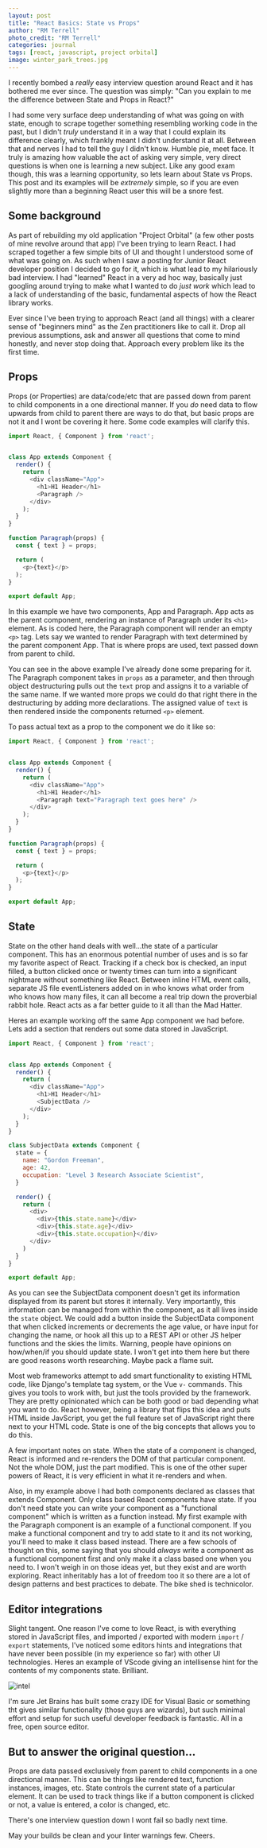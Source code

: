 ```yaml
---
layout: post
title: "React Basics: State vs Props"
author: "RM Terrell"
photo_credit: "RM Terrell"
categories: journal
tags: [react, javascript, project orbital]
image: winter_park_trees.jpg
---
```


I recently bombed a _really_ easy interview question around React and it has bothered me ever since. The question was simply: "Can you explain to me the difference between State and Props in React?"

I had some very surface deep understanding of what was going on with state, enough to scrape together something resembling working code in the past, but I didn't _truly_ understand it in a way that I could explain its difference clearly, which frankly meant I didn't understand it at all. Between that and nerves I had to tell the guy I didn't know. Humble pie, meet face. It truly is amazing how valuable the act of asking very simple, very direct questions is when one is learning a new subject. Like any good exam though, this was a learning opportunity, so lets learn about State vs Props. This post and its examples will be _extremely_ simple, so if you are even slightly more than a beginning React user this will be a snore fest.

## Some background

As part of rebuilding my old application "Project Orbital" (a few other posts of mine revolve around that app) I've been trying to learn React. I had scraped together a few simple bits of UI and thought I understood some of what was going on. As such when I saw a posting for Junior React developer position I decided to go for it, which is what lead to my hilariously bad interview. I had "learned" React in a very ad hoc way, basically just googling around trying to make what I wanted to do _just work_ which lead to a lack of understanding of the basic, fundamental aspects of how the React library works.

Ever since I've been trying to approach React (and all things) with a clearer sense of "beginners mind" as the Zen practitioners like to call it. Drop all previous assumptions, ask and answer all questions that come to mind honestly, and never stop doing that. Approach every problem like its the first time.

## Props

Props (or Properties) are data/code/etc that are passed down from parent to child components in a one directional manner. If you _do_ need data to flow upwards from child to parent there are ways to do that, but basic props are not it and I wont be covering it here. Some code examples will clarify this.

```javascript
import React, { Component } from 'react';


class App extends Component {
  render() {
    return (
      <div className="App">
        <h1>H1 Header</h1>
        <Paragraph />
      </div>
    );
  }
}

function Paragraph(props) {
  const { text } = props;

  return (
    <p>{text}</p>
  );
}

export default App;
```

In this example we have two components, App and Paragraph. App acts as the parent component, rendering an instance of Paragraph under its `<h1>` element. As is coded here, the Paragraph component will render an empty `<p>` tag. Lets say we wanted to render Paragraph with text determined by the parent component App. That is where props are used, text passed down from parent to child.

You can see in the above example I've already done some preparing for it. The Paragraph component takes in `props` as a parameter, and then through object destructuring pulls out the `text` prop and assigns it to a variable of the same name. If we wanted more props we could do that right there in the destructuring by adding more declarations. The assigned value of `text` is then rendered inside the components returned `<p>` element.

To pass actual text as a prop to the component we do it like so:

```javascript
import React, { Component } from 'react';


class App extends Component {
  render() {
    return (
      <div className="App">
        <h1>H1 Header</h1>
        <Paragraph text="Paragraph text goes here" />
      </div>
    );
  }
}

function Paragraph(props) {
  const { text } = props;

  return (
    <p>{text}</p>
  );
}

export default App;
```

## State

State on the other hand deals with well...the state of a particular component. This has an enormous potential number of uses and is so far my favorite aspect of React. Tracking if a check box is checked, an input filled, a button clicked once or twenty times can turn into a significant nightmare without something like React. Between inline HTML event calls, separate JS file eventListeners added on in who knows what order from who knows how many files, it can all become a real trip down the proverbial rabbit hole. React acts as a far better guide to it all than the Mad Hatter.

Heres an example working off the same App component we had before. Lets add a section that renders out some data stored in JavaScript.

```javascript
import React, { Component } from 'react';


class App extends Component {
  render() {
    return (
      <div className="App">
        <h1>H1 Header</h1>
        <SubjectData />
      </div>
    );
  }
}

class SubjectData extends Component {
  state = {
    name: "Gordon Freeman",
    age: 42,
    occupation: "Level 3 Research Associate Scientist",
  }

  render() {
    return (
      <div>
        <div>{this.state.name}</div>
        <div>{this.state.age}</div>
        <div>{this.state.occupation}</div>
      </div>
    )
  }
}

export default App;
```

As you can see the SubjectData component doesn't get its information displayed from its parent but stores it internally. Very importantly, this information can be managed from within the component, as it all lives inside the `state` object. We could add a button inside the SubjectData component that when clicked increments or decrements the age value, or have input for changing the name, or hook all this up to a REST API or other JS helper functions and the skies the limits. Warning, people have opinions on how/when/if you should update state. I won't get into them here but there are good reasons worth researching. Maybe pack a flame suit.

Most web frameworks attempt to add smart functionality to existing HTML code, like Django's template tag system, or the Vue `v-` commands. This gives you tools to work with, but just the tools provided by the framework. They are pretty opinionated which can be both good or bad depending what you want to do. React however, being a library that flips this idea and puts HTML inside JavScript, you get the full feature set of JavaScript right there next to your HTML code. State is one of the big concepts that allows you to do this.

A few important notes on state. When the state of a component is changed, React is informed and re-renders the DOM of that particular component. Not the whole DOM, just the part modified. This is one of the other super powers of React, it is very efficient in what it re-renders and when.

Also, in my example above I had both components declared as classes that extends Component. Only class based React components have state. If you don't need state you can write your component as a "functional component" which is written as a function instead. My first example with the Paragraph component is an example of a functional component. If you make a functional component and try to add state to it and its not working, you'll need to make it class based instead. There are a few schools of thought on this, some saying that you should _always_ write a component as a functional component first and only make it a class based one when you need to. I won't weigh in on those ideas yet, but they exist and are worth exploring. React inheritably has a lot of freedom too it so there are a lot of design patterns and best practices to debate. The bike shed is technicolor.

## Editor integrations

Slight tangent. One reason I've come to love React, is with everything stored in JavaScript files, and imported / exported with modern `import` / `export` statements, I've noticed some editors hints and integrations that have never been possible (in my experience so far) with other UI technologies. Heres an example of VScode giving an intellisense hint for the contents of my components state. Brilliant.

![intel](/assets/img/props-vs-state/intel.png)

I'm sure Jet Brains has built some crazy IDE for Visual Basic or something tht gives similar functionality (those guys are wizards), but such minimal effort and setup for such useful developer feedback is fantastic. All in a free, open source editor.

## But to answer the original question...

Props are data passed exclusively from parent to child components in a one directional manner. This can be things like rendered text, function instances, images, etc. State controls the current state of a particular element. It can be used to track things like if a button component is clicked or not, a value is entered, a color is changed, etc.

There's one interview question down I wont fail so badly next time.

May your builds be clean and your linter warnings few. Cheers.
